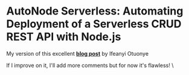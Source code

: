 AutoNode Serverless: Automating Deployment of a Serverless CRUD REST API with Node.js
=====================================================================================

My version of this excellent [**blog post**](https://www.freecodecamp.org/news/how-to-build-a-serverless-crud-rest-api/) by Ifeanyi Otuonye

If I improve on it, I'll add more comments but for now it's flawless! \